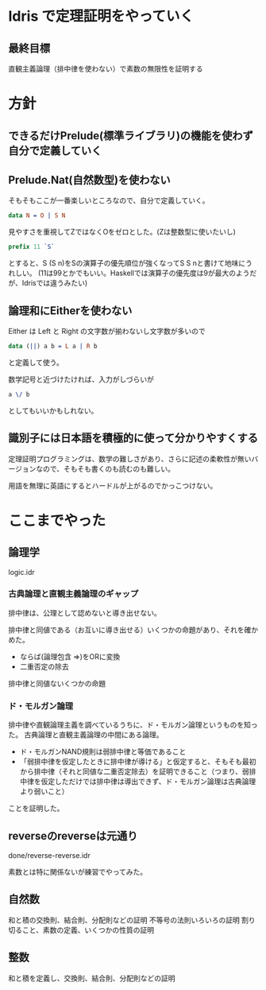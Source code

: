 # Idris で定理証明をやっていく
## 最終目標
直観主義論理（排中律を使わない）で素数の無限性を証明する

# 方針
## できるだけPrelude(標準ライブラリ)の機能を使わず自分で定義していく

## Prelude.Nat(自然数型)を使わない

そもそもここが一番楽しいところなので、自分で定義していく。

``` idris
data N = O | S N
```

見やすさを重視してZではなくOをゼロとした。(Zは整数型に使いたいし)

``` idris
prefix 11 `S`
```

とすると、S (S n)をSの演算子の優先順位が強くなってS S nと書けて地味にうれしい。
(11は99とかでもいい。Haskellでは演算子の優先度は9が最大のようだが、Idrisでは違うみたい)

## 論理和にEitherを使わない 

Either は Left と Right の文字数が揃わないし文字数が多いので
``` idris
data (||) a b = L a | R b
```
と定義して使う。

数学記号と近づけたければ、入力がしづらいが
``` idris
a \/ b
```
としてもいいかもしれない。

## 識別子には日本語を積極的に使って分かりやすくする 
定理証明プログラミングは、数学の難しさがあり、さらに記述の柔軟性が無いバージョンなので、そもそも書くのも読むのも難しい。

用語を無理に英語にするとハードルが上がるのでかっこつけない。

# ここまでやった
## 論理学
logic.idr

### 古典論理と直観主義論理のギャップ

排中律は、公理として認めないと導き出せない。

排中律と同値である（お互いに導き出せる）いくつかの命題があり、それを確かめた。

- ならば(論理包含 =>)をORに変換
- 二重否定の除去

排中律と同値ないくつかの命題

### ド・モルガン論理
排中律や直観論理主義を調べているうちに、ド・モルガン論理というものを知った。
古典論理と直観主義論理の中間にある論理。

- ド・モルガンNAND規則は弱排中律と等価であること
- 「弱排中律を仮定したときに排中律が導ける」と仮定すると、そもそも最初から排中律（それと同値な二重否定除去）を証明できること（つまり、弱排中律を仮定しただけでは排中律は導出できず、ド・モルガン論理は古典論理より弱いこと）

ことを証明した。

## reverseのreverseは元通り
done/reverse-reverse.idr

素数とは特に関係ないが練習でやってみた。

## 自然数
和と積の交換則、結合則、分配則などの証明
不等号の法則いろいろの証明
割り切ること、素数の定義、いくつかの性質の証明

## 整数
和と積を定義し、交換則、結合則、分配則などの証明
